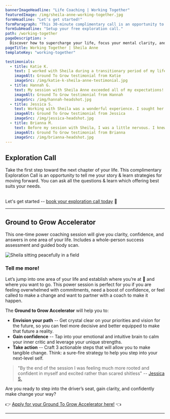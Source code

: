 ```yaml
---
bannerImageHeadline: "Life Coaching | Working Together"
featuredImage: /img/sheila-anne-working-together.jpg
formHeadline: "Let's get started!"
formParagraph: "This 30-minute complimentary call is an opportunity to ask questions and learn how Sheila Anne can help you transform your life:"
formSubHeadline: "Setup your free exploration call."
path: /working-together
pageDescription: >
  Discover how to supercharge your life, focus your mental clarity, and balance your ambitions with the ability to be present with Sheila Anne Life Coaching
pageTitle: Working Together | Sheila Anne
templateKey: "working-together"

testimonials:
  - title: Katie K.
    text: I worked with Sheila during a transitionary period of my life for some extra support - I knew I was heading in the right direction, but going through radical change is scary! Having Sheila as a sounding board was so incredibly helpful. She reinforced the things that I knew in my gut were true and she helped me identify areas of opportunity that I was previously blind to or scared of seeing. The environment she created during our session was so comfortable, welcoming and safe - which made it much easier to show up and be vulnerable and honest. I'm so excited to implement some of the tools Sheila recommended in my everyday life - and I know exactly how to do that because she helped me come up with an accountability plan that left me feeling both hopeful and and more peaceful about what my future holds!
    imageAlt: Ground To Grow testimonial from Katie
    imageSrc: /img/katie-k-sheila-anne-testimonial.jpg
  - title: Hannah G.
    text: My session with Sheila Anne exceeded all of my expectations! For a while I have been struggling with how to find my career path and I went into the session with Sheila Anne hoping to find some clarity in this aspect. What I learned is that to find this answer I have to dig into another area of my life in which I have been struggling – spirituality and connection to myself. In the 45 minutes I had with Sheila I managed to dig deep and discover how specific moments in past may be contributing to some limiting beliefs that I hold. I felt very comfortable in the session which enabled me to open up and discover my deeply held beliefs that are holding me back! Sheila asks prompting questions which enable you to find the answers within yourself in a supportive, safe and encouraging way. I highly recommend working with her if you have any blocks in your life or just want to feel more grounded!
    imageAlt: Ground To Grow testimonial from Hannah
    imageSrc: /img/hannah-headshot.jpg
  - title: Jessica S.
    text: Working with Sheila was a wonderful experience. I sought her guidance regarding limiting beliefs surrounding a new career venture and in our short time together she was not only able to help me name and clearly identify those limiting beliefs, but also begin exploring alternate beliefs that are more supportive. She held space beautifully and her grounded, calm presence could be felt through the screen. By the end of the session I was feeling much more rooted and confident in myself and excited rather than scared shitless
    imageAlt: Ground To Grow testimonial from Jessica
    imageSrc: /img/jessica-headshot.jpg
  - title: Brianna M.
    text: Before my session with Sheila, I was a little nervous. I knew I had things I wanted to work on, but I wasn't sure if I would be able to find the right way to articulate them. But right away, Sheila helped ground me and provided a safe space by taking the time to work on breathwork and centering before we got started. I really enjoyed the questions she asked, and I felt that I was organically able to find answers without it feeling forced. She is also an incredible listener and was able to repeat back things I said verbatim and worked with me to unpack deeper meaning on them. After our session, I felt energized and excited and that feeling continued for the rest of the day. Thank you so much, Sheila!
    imageAlt: Ground To Grow testimonial from Brianna
    imageSrc: /img/brianna-headshot.jpg
---
```


<h2 id="exploration-call">Exploration Call</h2>
Take the first step toward the next chapter of your life. This complimentary Exploration Call is an opportunity to tell me your story & learn strategies for moving forward. You can ask all the questions & learn which offering best suits your needs.

<br/>
<br/>

Let's get started -- [book your exploration call today](/book/exploration/) 🚀

---

<h2 id="ground-to-grow">Ground to Grow Accelerator</h2>
This one-time power coaching session will give you clarity, confidence, and answers in one area of your life. Includes a whole-person success assessment and guided body scan.

![Sheila sitting peacefully in a field](/img/sheila-anne-ground-to-grow.jpg)

### Tell me more!

Let’s jump into one area of your life and establish where you’re at 📍 and where you want to go. This power session is perfect for you if you are feeling overwhelmed with commitments, need a boost of confidence, or feel called to make a change and want to partner with a coach to make it happen.

The **Ground to Grow Accelerator** will help you to:

- **Envision your path** -- Get crystal clear on your priorities and vision for the future, so you can feel more decisive and better equipped to make that future a reality.
- **Gain confidence** -- Tap into your emotional and intuitive brain to calm your inner critic and leverage your unique strengths.
- **Take action** -- Craft 3 actionable steps that will allow you to make tangible change. Think: a sure-fire strategy to help you step into your next-level self.

> "By the end of the session I was feeling much more rooted and confident in myself and excited rather than scared shitless" -- [Jessica S.](#testimonials)

Are you ready to step into the driver’s seat, gain clarity, and confidently make change your way?

👉 [Apply for your Ground To Grow Accelerator here!](/book/ground-to-grow/) 👈

---
